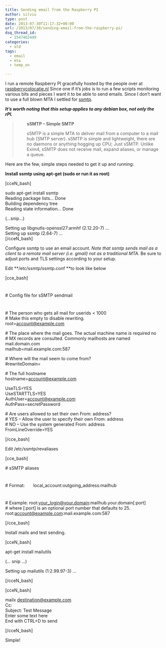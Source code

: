 ```yaml
---
title: Sending email from the Raspberry PI
author: silviu
type: post
date: 2013-07-30T11:17:32+00:00
url: /2013/07/30/sending-email-from-the-raspberry-pi/
dsq_thread_id:
  - 1547462449
categories:
  - old
tags:
  - email
  - mta
  - temp_on

---
```

I run a remote Raspberry PI gracefully hosted by the people over at [raspberrycolocatie.nl][1] Since one if it&#8217;s jobs is to run a few scripts monitoring various bits and pieces I want it to be able to send emails. Since I don&#8217;t want to use a full blown MTA I settled for [ssmtp][2].

_**It&#8217;s worth noting that this setup applies to any debian box, not only the rPI.**_

> <p id="sSMTP_-_Simple_SMTP" style="padding-left: 30px">
>   <strong>sSMTP &#8211; Simple SMTP</strong>
> </p>
> 
> <p style="padding-left: 30px">
>   sSMTP is a simple MTA to deliver mail from a computer to a mail hub (SMTP server). sSMTP is simple and lightweight, there are no daemons or anything hogging up CPU; Just sSMTP. Unlike Exim4, sSMTP does not receive mail, expand aliases, or manage a queue.
> </p>

Here are the few, simple steps needed to get it up and running:

**Install ssmtp using apt-get (sudo or run it as root)**

[cceN_bash]

sudo apt-get install ssmtp  
Reading package lists&#8230; Done  
Building dependency tree  
Reading state information&#8230; Done

(&#8230;snip&#8230;)

Setting up libgnutls-openssl27:armhf (2.12.20-7) &#8230;  
Setting up ssmtp (2.64-7) &#8230;  
[/cceN_bash]

Configure ssmtp to use an email account. _Note that ssmtp sends mail as a client to a remote mail server (i.e. gmail) not as a traditional MTA_. Be sure to adjust ports and TLS settings according to your setup.

Edit **/etc/ssmtp/ssmtp.conf **to look like below

[cce_bash]

#  
\# Config file for sSMTP sendmail  
#  
\# The person who gets all mail for userids < 1000  
\# Make this empty to disable rewriting.  
root=account@example.com

\# The place where the mail goes. The actual machine name is required no  
\# MX records are consulted. Commonly mailhosts are named mail.domain.com  
mailhub=mail.example.com:587

\# Where will the mail seem to come from?  
#rewriteDomain=

\# The full hostname  
hostname=account@example.com

UseTLS=YES  
UseSTARTTLS=YES  
AuthUser=account@example.com  
AuthPass=secretPassword

\# Are users allowed to set their own From: address?  
\# YES &#8211; Allow the user to specify their own From: address  
\# NO &#8211; Use the system generated From: address  
FromLineOverride=YES

[/cce_bash]

Edit /etc/ssmtp/revaliases

[cce_bash]

\# sSMTP aliases  
#  
\# Format:       local\_account:outgoing\_address:mailhub  
#  
\# Example: root:your_login@your.domain:mailhub.your.domain[:port]  
\# where [:port] is an optional port number that defaults to 25.  
root:account@example.com:mail.example.com:587

[/cce_bash]

Install mailx and test sending.

[cceN_bash]

apt-get install mailutils

(&#8230; snip &#8230;)

Setting up mailutils (1:2.99.97-3) &#8230;

[/cceN_bash]

[cceN_bash]

mailx destination@example.com  
Cc:  
Subject: Test Message  
Enter some text here  
End with CTRL+D to send

[/cceN_bash]

Simple!

 [1]: http://raspberrycolocatie.nl/
 [2]: https://wiki.debian.org/sSMTP